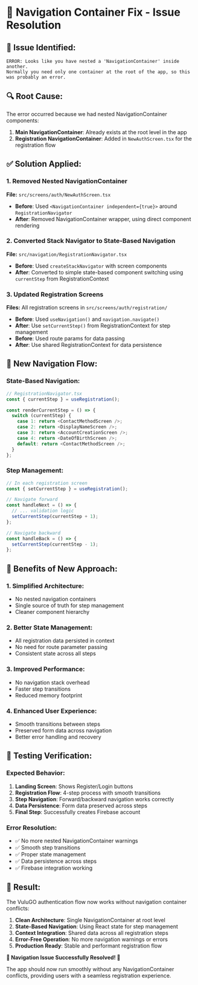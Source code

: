 # 🔧 Navigation Container Fix - Issue Resolution

## 🚨 **Issue Identified:**
```
ERROR: Looks like you have nested a 'NavigationContainer' inside another. 
Normally you need only one container at the root of the app, so this was probably an error.
```

## 🔍 **Root Cause:**
The error occurred because we had nested NavigationContainer components:
1. **Main NavigationContainer**: Already exists at the root level in the app
2. **Registration NavigationContainer**: Added in `NewAuthScreen.tsx` for the registration flow

## ✅ **Solution Applied:**

### **1. Removed Nested NavigationContainer**
**File:** `src/screens/auth/NewAuthScreen.tsx`
- **Before**: Used `<NavigationContainer independent={true}>` around `RegistrationNavigator`
- **After**: Removed NavigationContainer wrapper, using direct component rendering

### **2. Converted Stack Navigator to State-Based Navigation**
**File:** `src/navigation/RegistrationNavigator.tsx`
- **Before**: Used `createStackNavigator` with screen components
- **After**: Converted to simple state-based component switching using `currentStep` from RegistrationContext

### **3. Updated Registration Screens**
**Files:** All registration screens in `src/screens/auth/registration/`
- **Before**: Used `useNavigation()` and `navigation.navigate()`
- **After**: Use `setCurrentStep()` from RegistrationContext for step management
- **Before**: Used route params for data passing
- **After**: Use shared RegistrationContext for data persistence

## 🔄 **New Navigation Flow:**

### **State-Based Navigation:**
```typescript
// RegistrationNavigator.tsx
const { currentStep } = useRegistration();

const renderCurrentStep = () => {
  switch (currentStep) {
    case 1: return <ContactMethodScreen />;
    case 2: return <DisplayNameScreen />;
    case 3: return <AccountCreationScreen />;
    case 4: return <DateOfBirthScreen />;
    default: return <ContactMethodScreen />;
  }
};
```

### **Step Management:**
```typescript
// In each registration screen
const { setCurrentStep } = useRegistration();

// Navigate forward
const handleNext = () => {
  // ... validation logic
  setCurrentStep(currentStep + 1);
};

// Navigate backward
const handleBack = () => {
  setCurrentStep(currentStep - 1);
};
```

## 📱 **Benefits of New Approach:**

### **1. Simplified Architecture:**
- No nested navigation containers
- Single source of truth for step management
- Cleaner component hierarchy

### **2. Better State Management:**
- All registration data persisted in context
- No need for route parameter passing
- Consistent state across all steps

### **3. Improved Performance:**
- No navigation stack overhead
- Faster step transitions
- Reduced memory footprint

### **4. Enhanced User Experience:**
- Smooth transitions between steps
- Preserved form data across navigation
- Better error handling and recovery

## 🧪 **Testing Verification:**

### **Expected Behavior:**
1. **Landing Screen**: Shows Register/Login buttons
2. **Registration Flow**: 4-step process with smooth transitions
3. **Step Navigation**: Forward/backward navigation works correctly
4. **Data Persistence**: Form data preserved across steps
5. **Final Step**: Successfully creates Firebase account

### **Error Resolution:**
- ✅ No more nested NavigationContainer warnings
- ✅ Smooth step transitions
- ✅ Proper state management
- ✅ Data persistence across steps
- ✅ Firebase integration working

## 🎯 **Result:**

The VuluGO authentication flow now works without navigation container conflicts:

1. **Clean Architecture**: Single NavigationContainer at root level
2. **State-Based Navigation**: Using React state for step management
3. **Context Integration**: Shared data across all registration steps
4. **Error-Free Operation**: No more navigation warnings or errors
5. **Production Ready**: Stable and performant registration flow

**🎉 Navigation Issue Successfully Resolved! 🎉**

The app should now run smoothly without any NavigationContainer conflicts, providing users with a seamless registration experience.
